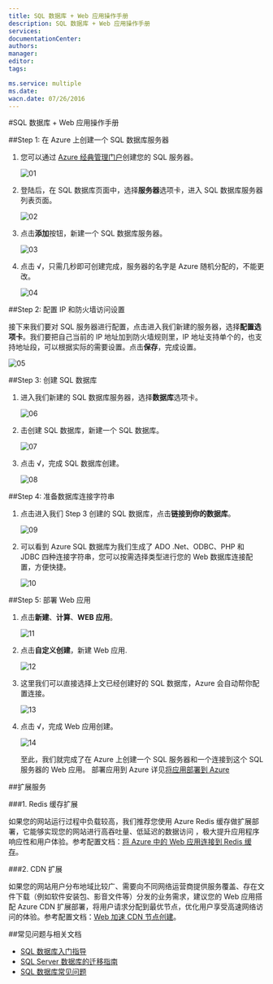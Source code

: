 ```yaml
---
title: SQL 数据库 + Web 应用操作手册
description: SQL 数据库 + Web 应用操作手册
services: 
documentationCenter: 
authors: 
manager: 
editor: 
tags: 

ms.service: multiple
ms.date: 
wacn.date: 07/26/2016
---
```


#SQL 数据库 + Web 应用操作手册

##Step 1: 在 Azure 上创建一个 SQL 数据库服务器

1. 您可以通过 [Azure 经典管理门户](https://manage.windowsazure.cn/)创建您的 SQL 服务器。

    ![01](./media/azure-web-apps-sqlserver/01.png)

2. 登陆后，在 SQL 数据库页面中，选择**服务器**选项卡，进入 SQL 数据库服务器列表页面。

    ![02](./media/azure-web-apps-sqlserver/02.png)

3. 点击**添加**按钮，新建一个 SQL 数据库服务器。

    ![03](./media/azure-web-apps-sqlserver/03.png)

4. 点击 √，只需几秒即可创建完成，服务器的名字是 Azure 随机分配的，不能更改。

    ![04](./media/azure-web-apps-sqlserver/04.png)

##Step 2: 配置 IP 和防火墙访问设置

接下来我们要对 SQL 服务器进行配置，点击进入我们新建的服务器，选择**配置选项卡**。我们要把自己当前的 IP 地址加到防火墙规则里，IP 地址支持单个的，也支持地址段，可以根据实际的需要设置。点击**保存**，完成设置。

![05](./media/azure-web-apps-sqlserver/05.png)

##Step 3: 创建 SQL 数据库

1. 进入我们新建的 SQL 数据库服务器，选择**数据库**选项卡。

    ![06](./media/azure-web-apps-sqlserver/06.png)

2. 击创建 SQL 数据库，新建一个 SQL 数据库。

    ![07](./media/azure-web-apps-sqlserver/07.png)

3. 点击 √，完成 SQL 数据库创建。

    ![08](./media/azure-web-apps-sqlserver/08.png)

##Step 4: 准备数据库连接字符串

1. 点击进入我们 Step 3 创建的 SQL 数据库，点击**链接到你的数据库**。

    ![09](./media/azure-web-apps-sqlserver/09.png)

2. 可以看到 Azure SQL 数据库为我们生成了 ADO .Net、ODBC、PHP 和 JDBC 四种连接字符串，您可以按需选择类型进行您的 Web 数据库连接配置，方便快捷。

    ![10](./media/azure-web-apps-sqlserver/10.png)

##Step 5: 部署 Web 应用

1. 点击**新建**、**计算**、**WEB 应用**。

    ![11](./media/azure-web-apps-sqlserver/11.png)

2. 点击**自定义创建**，新建 Web 应用. 

    ![12](./media/azure-web-apps-sqlserver/12.png)

3. 这里我们可以直接选择上文已经创建好的 SQL 数据库，Azure 会自动帮你配置连接。

    ![13](./media/azure-web-apps-sqlserver/13.png)

4. 点击 √，完成 Web 应用创建。

    ![14](./media/azure-web-apps-sqlserver/14.png)

    至此，我们就完成了在 Azure 上创建一个 SQL 服务器和一个连接到这个 SQL 服务器的 Web 应用。 部署应用到 Azure 详见[将应用部署到  Azure](./app-service-web/web-sites-deploy.md)

##扩展服务 

###1. Redis 缓存扩展

如果您的网站运行过程中负载较高，我们推荐您使用 Azure Redis 缓存做扩展部署，它能够实现您的网站进行高吞吐量、低延迟的数据访问 ，极大提升应用程序响应性和用户体验。参考配置文档：[将 Azure 中的 Web 应用连接到 Redis 缓存](./app-service-web/web-sites-connect-to-redis-using-memcache-protocol.md)。

###2. CDN 扩展

如果您的网站用户分布地域比较广、需要向不同网络运营商提供服务覆盖、存在文件下载（例如软件安装包、影音文件等）分发的业务需求，建议您的 Web 应用搭配 Azure CDN 扩展部署，将用户请求分配到最优节点，优化用户享受高速网络访问的体验。参考配置文档：[Web 加速 CDN 节点创建](./cdn/cdn-how-to-create-Web-CDN-endpoint.md)。

##常见问题与相关文档

* [SQL 数据库入门指导](./sql-database/sql-database-get-started.md)
* [SQL Server 数据库的迁移指南](./sql-database/sql-database-cloud-migrate.md)
* [SQL 数据库常见问题](./sql-database/sql-database-faq.md)